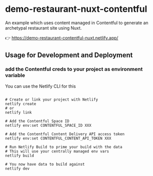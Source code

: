 # demo-restaurant-nuxt-contentful

 An example which uses content managed in Contentful to generate an archetypal restaurant site using Nuxt.

 👉 https://demo-restaurant-contentful-nuxt.netlify.app/
 

## Usage for Development and Deployment



### add the Contentful creds to your project as environment variable

You can use the Netlify CLI for this

```

# Create or link your project with Netlify
netlify create
# or
netlify link

# Add the Contentful Space ID
netlify env:set CONTENTFUL_SPACE_ID XXX

# Add the Contentful Content Delivery API access token
netlify env:set CONTENTFUL_CONTENT_API_TOKEN XXX

# Run Netlify Build to prime your build with the data 
# This will use your centrally managed env vars
netlify build

# You now have data to build against
netlify dev
```

